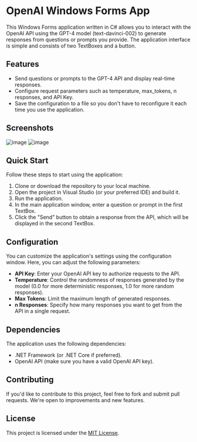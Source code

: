 # OpenAI Windows Forms App

This Windows Forms application written in C# allows you to interact with the OpenAI API using the GPT-4 model (text-davinci-002) to generate responses from questions or prompts you provide. The application interface is simple and consists of two TextBoxes and a button.

## Features

- Send questions or prompts to the GPT-4 API and display real-time responses.
- Configure request parameters such as temperature, max_tokens, n responses, and API Key.
- Save the configuration to a file so you don't have to reconfigure it each time you use the application.

## Screenshots

![image](https://github.com/carlosmurias/OpenAiWinForms/assets/18576582/670b179b-8a78-4cb5-b7d9-01359fa6740d)
![image](https://github.com/carlosmurias/OpenAiWinForms/assets/18576582/f51706f9-ea77-4142-b129-b534636fa6e1)


## Quick Start

Follow these steps to start using the application:

1. Clone or download the repository to your local machine.
2. Open the project in Visual Studio (or your preferred IDE) and build it.
3. Run the application.
4. In the main application window, enter a question or prompt in the first TextBox.
5. Click the "Send" button to obtain a response from the API, which will be displayed in the second TextBox.

## Configuration

You can customize the application's settings using the configuration window. Here, you can adjust the following parameters:

- **API Key**: Enter your OpenAI API key to authorize requests to the API.
- **Temperature**: Control the randomness of responses generated by the model (0.0 for more deterministic responses, 1.0 for more random responses).
- **Max Tokens**: Limit the maximum length of generated responses.
- **n Responses**: Specify how many responses you want to get from the API in a single request.

## Dependencies

The application uses the following dependencies:

- .NET Framework (or .NET Core if preferred).
- OpenAI API (make sure you have a valid OpenAI API key).

## Contributing

If you'd like to contribute to this project, feel free to fork and submit pull requests. We're open to improvements and new features.

## License

This project is licensed under the [MIT License](LICENSE).

